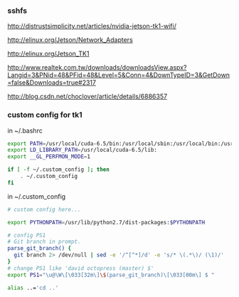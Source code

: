 ### sshfs
http://distrustsimplicity.net/articles/nvidia-jetson-tk1-wifi/

http://elinux.org/Jetson/Network_Adapters

http://elinux.org/Jetson_TK1

http://www.realtek.com.tw/downloads/downloadsView.aspx?Langid=3&PNid=48&PFid=48&Level=5&Conn=4&DownTypeID=3&GetDown=false&Downloads=true#2317

http://blog.csdn.net/choclover/article/details/6886357


### custom config for tk1

in ~/.bashrc

```sh
export PATH=/usr/local/cuda-6.5/bin:/usr/local/sbin:/usr/local/bin:/usr/sbin:/usr/bin:/sbin:/bin
export LD_LIBRARY_PATH=/usr/local/cuda-6.5/lib:
export __GL_PERFMON_MODE=1

if [ -f ~/.custom_config ]; then
    . ~/.custom_config
fi
```

in ~/.custom_config

```sh
# custom config here...

export PYTHONPATH=/usr/lib/python2.7/dist-packages:$PYTHONPATH

# config PS1
# Git branch in prompt.
parse_git_branch() {
  git branch 2> /dev/null | sed -e '/^[^*]/d' -e 's/* \(.*\)/ (\1)/'
} 
# change PS1 like 'david octopress (master) $'
export PS1="\u@\W\[\033[32m\]\$(parse_git_branch)\[\033[00m\] $ "

alias ..='cd ..'

```